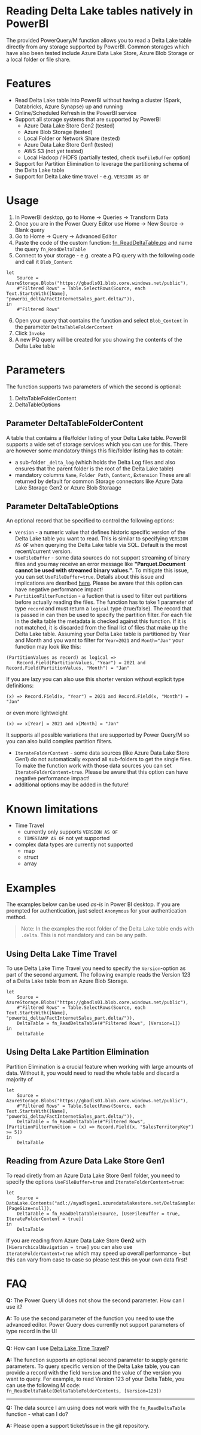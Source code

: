 # Reading Delta Lake tables natively in PowerBI
The provided PowerQuery/M function allows you to read a Delta Lake table directly from any storage supported by PowerBI. Common storages which have also been tested include Azure Data Lake Store, Azure Blob Storage or a local folder or file share.

# Features
- Read Delta Lake table into PowerBI without having a cluster (Spark, Databricks, Azure Synapse) up and running
- Online/Scheduled Refresh in the PowerBI service 
- Support all storage systems that are supported by PowerBI
    - Azure Data Lake Store Gen2 (tested)
    - Azure Blob Storage (tested)
    - Local Folder or Network Share (tested)
    - Azure Data Lake Store Gen1 (tested)
    - AWS S3 (not yet tested)
    - Local Hadoop / HDFS (partially tested, check `UseFileBuffer` option)
- Support for Partition Elimination to leverage the partitioning schema of the Delta Lake table
- Support for Delta Lake time travel - e.g. `VERSION AS OF`

# Usage
1. In PowerBI desktop, go to Home -> Queries -> Transform Data
2. Once you are in the Power Query Editor use Home -> New Source -> Blank query
3. Go to Home -> Query -> Advanced Editor
4. Paste the code of the custom function: [fn_ReadDeltaTable.pq](fn_ReadDeltaTable.pq) and name the query `fn_ReadDeltaTable`
5. Connect to your storage - e.g. create a PQ query with the following code and call it `Blob_Content`
```
let
    Source = AzureStorage.Blobs("https://gbadls01.blob.core.windows.net/public"),
    #"Filtered Rows" = Table.SelectRows(Source, each Text.StartsWith([Name], "powerbi_delta/FactInternetSales_part.delta/")),
in
    #"Filtered Rows"
```
6. Open your query that contains the function and select `Blob_Content` in the parameter `DeltaTableFolderContent`
7. Click `Invoke`
7. A new PQ query will be created for you showing the contents of the Delta Lake table

# Parameters
The function supports two parameters of which the second is optional:
1. DeltaTableFolderContent
2. DeltaTableOptions


## Parameter DeltaTableFolderContent
A table that contains a file/folder listing of your Delta Lake table. PowerBI supports a wide set of storage services which you can use for this. There are however some mandatory things this file/folder listing has to cotain:
- a sub-folder `_delta_log` (which holds the Delta Log files and also ensures that the parent folder is the root of the Delta Lake table)
- mandatory columns `Name`, `Folder Path`, `Content`, `Extension`
These are all returned by default for common Storage connectors like Azure Data Lake Storage Gen2 or Azure Blob Storaage

## Parameter DeltaTableOptions
An optional record that be specified to control the following options:
- `Version` - a numeric value that defines historic specific version of the Delta Lake table you want to read. This is similar to specifying `VERSION AS OF` when querying the Delta Lake table via SQL. Default is the most recent/current version.
- `UseFileBuffer` - some data sources do not support streaming of binary files and you may receive an error message like **"Parquet.Document cannot be used with streamed binary values."**. To mitigate this issue, you can set `UseFileBuffer=true`. Details about this issue and implications are desribed [here](https://blog.crossjoin.co.uk/2021/03/07/parquet-files-in-power-bi-power-query-and-the-streamed-binary-values-error/).
Please be aware that this option can have negative performance impact!
- `PartitionFilterFunction` - a fuction that is used to filter out partitions before actually reading the files. The function has to take 1 parameter of type `record` and must return a `logical` type (true/false). The record that is passed in can then be used to specify the partition filter. For each file in the delta table the metadata is checked against this function. If it is not matched, it is discarded from the final list of files that make up the Delta Lake table.
Assuming your Delta Lake table is partitioned by Year and Month and you want to filter for `Year=2021` and `Month="Jan"` your function may look like this:
```
(PartitionValues as record) as logical =>
    Record.Field(PartitionValues, "Year") = 2021 and Record.Field(PartitionValues, "Month") = "Jan"
```

If you are lazy you can also use this shorter version without explicit type definitions:
```
(x) => Record.Field(x, "Year") = 2021 and Record.Field(x, "Month") = "Jan"
```
or even more lightweight
```
(x) => x[Year] = 2021 and x[Month] = "Jan"
```

It supports all possible variations that are supported by Power Query/M so you can also build complex partition filters.
- `IterateFolderContent` - some data sources (like Azure Data Lake Store Gen1) do not automatically expand all sub-folders to get the single files. To make the function work with those data sources you can set `IterateFolderContent=true`. 
Please be aware that this option can have negative performance impact!
- additional options may be added in the future!

# Known limitations
- Time Travel
    - currently only supports `VERSION AS OF`
    - `TIMESTAMP AS OF` not yet supported
- complex data types are currently not supported
    - map
    - struct
    - array

# Examples
The examples below can be used *as-is* in Power BI desktop. If you are prompted for authentication, just select `Anonymous` for your authentication method.
> Note: In the examples the root folder of the Delta Lake table ends with `.delta`. This is not mandatory and can be any path.

## Using Delta Lake Time Travel
To use Delta Lake Time Travel you need to specify the `Version`-option as part of the second argument. The following example reads the Version 123 of a Delta Lake table from an Azure Blob Storage. 
```
let
    Source = AzureStorage.Blobs("https://gbadls01.blob.core.windows.net/public"),
    #"Filtered Rows" = Table.SelectRows(Source, each Text.StartsWith([Name], "powerbi_delta/FactInternetSales_part.delta/")),
    DeltaTable = fn_ReadDeltaTable(#"Filtered Rows", [Version=1])
in
    DeltaTable
```

## Using Delta Lake Partition Elimination
Partition Elimination is a crucial feature when working with large amounts of data. Without it, you would need to read the whole table and discard a majority of
```
let
    Source = AzureStorage.Blobs("https://gbadls01.blob.core.windows.net/public"),
    #"Filtered Rows" = Table.SelectRows(Source, each Text.StartsWith([Name], "powerbi_delta/FactInternetSales_part.delta/")),
    DeltaTable = fn_ReadDeltaTable(#"Filtered Rows", [PartitionFilterFunction = (x) => Record.Field(x, "SalesTerritoryKey") >= 5])
in
    DeltaTable
```

## Reading from Azure Data Lake Store Gen1
To read diretly from an Azure Data Lake Store Gen1 folder, you need to specify the options `UseFileBuffer=true` and `IterateFolderContent=true`:
```
let
    Source = DataLake.Contents("adl://myadlsgen1.azuredatalakestore.net/DeltaSamples/FactInternetSales_part.delta", [PageSize=null]),
    DeltaTable = fn_ReadDeltaTable(Source, [UseFileBuffer = true, IterateFolderContent = true])
in
    DeltaTable
```

If you are reading from Azure Data Lake Store **Gen2** with `[HierarchicalNavigation = true]` you can also use `IterateFolderContent=true` which may speed up overall performance - but this can vary from case to case so please test this on your own data first!



# FAQ
**Q:** The Power Query UI does not show the second parameter. How can I use it?

**A:** To use the second parameter of the function you need to use the advanced editor. Power Query does currently not support parameters of type record in the UI

--------------------
**Q:** How can I use [Delta Lake Time Travel](https://databricks.com/blog/2019/02/04/introducing-delta-time-travel-for-large-scale-data-lakes.html)?

**A:** The function supports an optional second parameter to supply generic parameters. To query specific version of the Delta Lake table, you can provide a record with the field `Version` and the value of the version you want to query. For example, to read Version 123 of your Delta Table, you can use the following M code: `fn_ReadDeltaTable(DeltaTableFolderContents, [Version=123])`

--------------------
**Q:** The data source I am using does not work with the `fn_ReadDeltaTable` function - what can I do?

**A:** Please open a support ticket/issue in the git repository.
